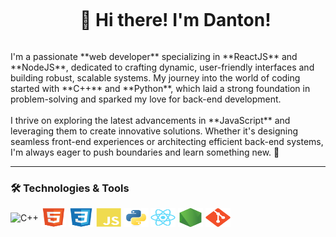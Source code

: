 <div id="user-content-toc">
  <ul align="center">
    <h1 style="display: inline-block">👋 Hi there! I'm Danton!</h1>
</div>
<p>
  I'm a passionate **web developer** specializing in **ReactJS** and **NodeJS**, dedicated to crafting dynamic, user-friendly interfaces and building robust, scalable systems. My journey into the world of coding started with **C++** and **Python**, which laid a strong foundation in problem-solving and sparked my love for back-end development.<br/><br/>
  I thrive on exploring the latest advancements in **JavaScript** and leveraging them to create innovative solutions. Whether it's designing seamless front-end experiences or architecting efficient back-end systems, I'm always eager to push boundaries and learn something new. 🚀
</p>

---

<div>
  <h3>🛠️ Technologies & Tools</h3>
  <img align="center" alt="C++" height="30" width="40" src="https://upload.wikimedia.org/wikipedia/commons/1/18/ISO_C%2B%2B_Logo.svg">
  <img align="center" alt="HTML" height="30" width="40" src="https://raw.githubusercontent.com/devicons/devicon/master/icons/html5/html5-original.svg">
  <img align="center" alt="CSS" height="30" width="40" src="https://raw.githubusercontent.com/devicons/devicon/master/icons/css3/css3-original.svg">
  <img align="center" alt="Js" height="30" width="40" src="https://raw.githubusercontent.com/devicons/devicon/master/icons/javascript/javascript-plain.svg">
  <img align="center" alt="Python" height="30" width="40" src="https://raw.githubusercontent.com/devicons/devicon/master/icons/python/python-original.svg">
  <img align="center" alt="React" height="30" width="40" src="https://raw.githubusercontent.com/devicons/devicon/master/icons/react/react-original.svg">
  <img align="center" alt="Node.js" height="30" width="40" src="https://raw.githubusercontent.com/devicons/devicon/master/icons/nodejs/nodejs-original.svg">
  <img align="center" alt="Git" height="30" width="40" src="https://raw.githubusercontent.com/devicons/devicon/master/icons/git/git-original.svg">
</div>

